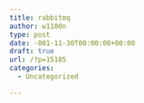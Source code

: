 ```yaml
---
title: rabbitmq
author: w1100n
type: post
date: -001-11-30T00:00:00+00:00
draft: true
url: /?p=15185
categories:
  - Uncategorized

---
```

